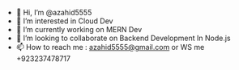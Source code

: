 - 👋 Hi, I’m @azahid5555
- 👀 I’m interested in Cloud Dev
- 🌱 I’m currently working on MERN Dev
- 💞️ I’m looking to collaborate on Backend Development In Node.js
- 📫 How to reach me : azahid5555@gmail.com or WS me +923237478717

<!---
azahid5555/azahid5555 is a ✨ special ✨ repository because its `README.md` (this file) appears on your GitHub profile.
You can click the Preview link to take a look at your changes.
--->
